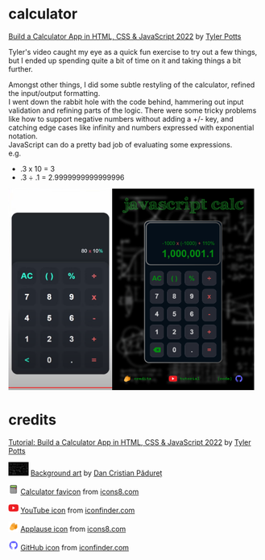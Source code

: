 # calculator
<!-- Building a simple calculator with HTML, CSS &amp; JavaScript -->
[Build a Calculator App in HTML, CSS & JavaScript 2022](https://www.youtube.com/watch?v=_x8mNUBhLSk) by [Tyler Potts](https://www.youtube.com/@TylerPotts)  

Tyler's video caught my eye as a quick fun exercise to try out a few things, but I ended up spending quite a bit of time on it and taking things a bit further.

Amongst other things, I did some subtle restyling of the calculator, refined the input/output formatting.  
I went down the rabbit hole with the code behind, hammering out input validation and refining parts of the logic.
There were some tricky problems like how to support negative numbers without adding a +/- key, and catching edge cases like infinity and numbers expressed with exponential notation.  
JavaScript can do a pretty bad job of evaluating some expressions.  
e.g.  
* .3 x 10 = 3
* .3 ÷ .1 = 2.9999999999999996

<!-- ![My Image](images/screenshot.png) -->
<img src="images/screenshot2.png" height="400" /><img src="images/screenshot.png" height="400" />  

# credits  
[Tutorial: Build a Calculator App in HTML, CSS & JavaScript 2022](https://www.youtube.com/watch?v=_x8mNUBhLSk) by [Tyler Potts](https://www.youtube.com/@TylerPotts)  

<img src="images/background.jpg" width="40" /> [Background art](https://unsplash.com/photos/h3kuhYUCE9A) by [Dan Cristian Pădureț](https://unsplash.com/@dancristianpaduret)  

<img src="images/favicon.png" width="20" /> [Calculator favicon](https://icons8.com/icon/12780/calculator) from [icons8.com](https://icons8.com/)  

<img src="images/youtube_icon.png" width="20" /> [YouTube icon](https://www.iconfinder.com/icons/1298778/youtube_play_video_icon) from [iconfinder.com](https://www.iconfinder.com/)  

<img src="images/applause_icon.png" width="20" /> [Applause icon](https://icons8.com/icon/12802/applause) from [icons8.com](https://icons8.com/)  

<img src="images/github_icon.png" width="20" /> [GitHub icon](https://www.iconfinder.com/icons/8725822) from [iconfinder.com](https://www.iconfinder.com/)  

